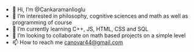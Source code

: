 - 👋 Hi, I’m @Cankaramanlioglu
- 👀 I’m interested in philosophy, cognitive sciences and math as well as programming of course
- 🌱 I’m currently learning C++, JS, HTML, CSS and SQL
- 💞️ I’m looking to collaborate on math based projects on a simple level
- 📫 How to reach me canovar44@gmail.com

<!---
Cankaramanlioglu/Cankaramanlioglu is a ✨ special ✨ repository because its `README.md` (this file) appears on your GitHub profile.
You can click the Preview link to take a look at your changes.
--->
